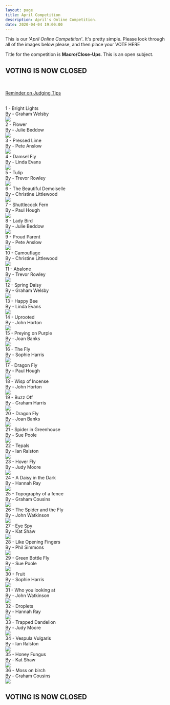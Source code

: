 ```yaml
---
layout: page
title: April Competition
description: April's Online Competition.
date: 2020-04-04 19:00:00
---
```



This is our _'April Online Competition'_. It's pretty simple. Please look through all of the images below please, and then place your VOTE HERE
<!-- <a target="_blank" href="https://surveyhero.com/c/884aefb8">VOTE HERE</a> -->

<p>Title for the competition is <strong>Macro/Close-Ups</strong>. This is an open subject.</p> 

## VOTING IS NOW CLOSED

<br>
<p><a href="{{ site.baseurl }}/Judging_Images/" target="_blank">Reminder on Judging Tips</a></p> 

<br>	

<div class="Number">1 - Bright Lights</div>
<div class="subName">By - Graham Welsby</div>
<div>
	<img class="col three Comp_Img" src="{{ site.baseurl }}/assets/img/April_Competition/1 - Bright_Lights.jpg">
</div>

<!-- No 2 Photo -->
<div class="Number">2 - Flower</div>
<div class="subName">By - Julie Beddow</div>
<div>
	<img class="col three Comp_Img" src="{{ site.baseurl }}/assets/img/April_Competition/2 - Flower.jpg">
</div>

<!-- No 3 Photo -->
<div class="Number">3 - Pressed Lime</div>
<div class="subName">By - Pete Anslow</div>
<div>
	<img class="col three Comp_Img" src="{{ site.baseurl }}/assets/img/April_Competition/3 - Pressed Lime.jpg">
</div>


<!-- No 4 Photo -->
<div class="Number">4 - Damsel Fly</div>
<div class="subName">By - Linda Evans</div>
<div>
	<img class="col three Comp_Img" src="{{ site.baseurl }}/assets/img/April_Competition/4 - Damsel Fly.jpg">
</div>


<!-- No 5 Photo -->
<div class="Number">5 - Tulip</div>
<div class="subName">By - Trevor Rowley</div>
<div>
	<img class="col three Comp_Img" src="{{ site.baseurl }}/assets/img/April_Competition/5 - Tulip.jpg">
</div>

<!-- No 6 Photo -->
<div class="Number">6 - The Beautiful Demoiselle</div>
<div class="subName">By - Christine Littlewood</div>
<div>
	<img class="col three Comp_Img" src="{{ site.baseurl }}/assets/img/April_Competition/6 - The Beautiful Demoiselle.jpg">
</div>


<!-- No 7 Photo -->
<div class="Number">7 - Shuttlecock Fern</div>
<div class="subName">By - Paul Hough</div>
<div>
	<img class="col three Comp_Img" src="{{ site.baseurl }}/assets/img/April_Competition/7 - Shuttlecock Fern.jpg">
</div>


<!-- No 8 Photo -->
<div class="Number">8 - Lady Bird</div>
<div class="subName">By - Julie Beddow</div>
<div>
	<img class="col three Comp_Img" src="{{ site.baseurl }}/assets/img/April_Competition/8 - Lady Bird.jpg">
</div>


<!-- No 9 Photo -->
<div class="Number">9 - Proud Parent</div>
<div class="subName">By - Pete Anslow</div>
<div>
	<img class="col three Comp_Img" src="{{ site.baseurl }}/assets/img/April_Competition/9 - Proud Parent.jpg">
</div>

<!-- No 10 Photo -->
<div class="Number">10 - Camouflage</div>
<div class="subName">By - Christine Littlewood</div>
<div>
	<img class="col three Comp_Img" src="{{ site.baseurl }}/assets/img/April_Competition/10 - Camouflage.jpg">
</div>

<!-- No 11 Photo -->
<div class="Number">11 - Abalone</div>
<div class="subName">By - Trevor Rowley</div>
<div>
	<img class="col three Comp_Img" src="{{ site.baseurl }}/assets/img/April_Competition/11 - Abalone.jpg">
</div>

<!-- No 12 Photo -->
<div class="Number">12 - Spring Daisy</div>
<div class="subName">By - Graham Welsby</div>
<div>
	<img class="col three Comp_Img" src="{{ site.baseurl }}/assets/img/April_Competition/12 - Spring_Daisy.jpg">
</div>
	

<!-- No 13 Photo -->
<div class="Number">13 - Happy Bee</div>
<div class="subName">By - Linda Evans</div>
<div>
	<img class="col three Comp_Img" src="{{ site.baseurl }}/assets/img/April_Competition/13 - Happy Bee.jpg">
</div>


<!-- No 14 Photo -->
<div class="Number">14 - Uprooted</div>
<div class="subName">By - John Horton</div>
<div>
	<img class="col three Comp_Img" src="{{ site.baseurl }}/assets/img/April_Competition/14 - Uprooted.jpg">
</div>


<!-- No 15 Photo -->
<div class="Number">15 - Preying on Purple</div>
<div class="subName">By - Joan Banks</div>
<div>
	<img class="col three Comp_Img" src="{{ site.baseurl }}/assets/img/April_Competition/15 - Preying on Purple.jpg">
</div>


<!-- No 16 Photo -->
<div class="Number">16 - The Fly</div>
<div class="subName">By - Sophie Harris</div>
<div>
	<img class="col three Comp_Img" src="{{ site.baseurl }}/assets/img/April_Competition/16 - The Fly.jpg">
</div>



<!-- No 17 Photo -->
<div class="Number">17 - Dragon Fly</div>
<div class="subName">By - Paul Hough</div>
<div>
	<img class="col three Comp_Img" src="{{ site.baseurl }}/assets/img/April_Competition/17 - Dragon Fly.jpg">
</div>


<!-- No 18 Photo -->
<div class="Number">18 - Wisp of Incense</div>
<div class="subName">By - John Horton</div>
<div>
	<img class="col three Comp_Img" src="{{ site.baseurl }}/assets/img/April_Competition/18 - Wisp of Incense.jpg">
</div>



<!-- No 19 Photo -->

<div class="Number">19 - Buzz Off</div>
<div class="subName">By - Graham Harris</div>
<div>
	<img class="col three Comp_Img" src="{{ site.baseurl }}/assets/img/April_Competition/19 - Buzz Off.jpg">
</div>


<!-- No 20 Photo -->

<div class="Number">20 - Dragon Fly</div>
<div class="subName">By - Joan Banks</div>
<div>
	<img class="col three Comp_Img" src="{{ site.baseurl }}/assets/img/April_Competition/20 - Dragon Fly.jpg">
</div>

<!-- No 21 Photo -->

<div class="Number">21 - Spider in Greenhouse</div>
<div class="subName">By - Sue Poole</div>
<div>
	<img class="col three Comp_Img" src="{{ site.baseurl }}/assets/img/April_Competition/21 - Spider in Greenhouse.jpg">
</div>

<!-- No 22 Photo -->

<div class="Number">22 - Tepals</div>
<div class="subName">By - Ian Ralston</div>
<div>
	<img class="col three Comp_Img" src="{{ site.baseurl }}/assets/img/April_Competition/22 - Tepals.jpg">
</div>

<!-- No 23 Photo -->

<div class="Number">23 - Hover Fly</div>
<div class="subName">By - Judy Moore</div>
<div>
	<img class="col three Comp_Img" src="{{ site.baseurl }}/assets/img/April_Competition/23 - Hover Fly.jpg">
</div>

<!-- No 24 Photo -->

<div class="Number">24 - A Daisy in the Dark</div>
<div class="subName">By - Hannah Ray</div>
<div>
	<img class="col three Comp_Img" src="{{ site.baseurl }}/assets/img/April_Competition/24 - A Daisy in the Dark.jpg">
</div>

<!-- No 25 Photo -->

<div class="Number">25 - Topography of a fence</div>
<div class="subName">By - Graham Cousins</div>
<div>
	<img class="col three Comp_Img" src="{{ site.baseurl }}/assets/img/April_Competition/25 - Topography of a fence.jpg">
</div>

<!-- No 26 Photo -->

<div class="Number">26 - The Spider and the Fly</div>
<div class="subName">By - John Watkinson</div>
<div>
	<img class="col three Comp_Img" src="{{ site.baseurl }}/assets/img/April_Competition/26 - The Spider and the Fly.jpg">
</div>

<!-- No 27 Photo -->

<div class="Number">27 - Eye Spy</div>
<div class="subName">By - Kat Shaw</div>
<div>
	<img class="col three Comp_Img" src="{{ site.baseurl }}/assets/img/April_Competition/27 - Eye Spy.jpg">
</div>

<!-- No 28 Photo -->

<div class="Number">28 - Like Opening Fingers</div>
<div class="subName">By - Phil Simmons</div>
<div>
	<img class="col three Comp_Img" src="{{ site.baseurl }}/assets/img/April_Competition/28 - Like Opening Fingers.jpg">
</div>

<!-- No 29 Photo -->

<div class="Number">29 - Green Bottle Fly</div>
<div class="subName">By - Sue Poole</div>
<div>
	<img class="col three Comp_Img" src="{{ site.baseurl }}/assets/img/April_Competition/29 - Green Bottle Fly.jpg">
</div>


<!-- No 30 Photo -->

<div class="Number">30 - Fruit</div>
<div class="subName">By - Sophie Harris</div>
<div>
	<img class="col three Comp_Img" src="{{ site.baseurl }}/assets/img/April_Competition/30 - Fruit.jpg">
</div>


<!-- No 31 Photo -->

<div class="Number">31 - Who you looking at</div>
<div class="subName">By - John Watkinson</div>
<div>
	<img class="col three Comp_Img" src="{{ site.baseurl }}/assets/img/April_Competition/31 - Who you looking at.jpg">
</div>


<!-- No 32 Photo -->

<div class="Number">32 - Droplets</div>
<div class="subName">By - Hannah Ray</div>
<div>
	<img class="col three Comp_Img" src="{{ site.baseurl }}/assets/img/April_Competition/32 - Droplets.jpg">
</div>


<!-- No 33 Photo -->

<div class="Number">33 - Trapped Dandelion</div>
<div class="subName">By - Judy Moore</div>
<div>
	<img class="col three Comp_Img" src="{{ site.baseurl }}/assets/img/April_Competition/33 - Trapped Dandelion.jpg">
</div>


<!-- No 34 Photo -->

<div class="Number">34 - Vespula Vulgaris</div>
<div class="subName">By - Ian Ralston</div>
<div>
	<img class="col three Comp_Img" src="{{ site.baseurl }}/assets/img/April_Competition/34 - Vespula Vulgaris.jpg">
</div>


<!-- No 35 Photo -->

<div class="Number">35 - Honey Fungus</div>
<div class="subName">By - Kat Shaw</div>
<div>
	<img class="col three Comp_Img" src="{{ site.baseurl }}/assets/img/April_Competition/35 - Honey Fungus.jpg">
</div>



<!-- No 36 Photo -->

<div class="Number">36 - Moss on birch</div>
<div class="subName">By - Graham Cousins</div>
<div>
	<img class="col three Comp_Img" src="{{ site.baseurl }}/assets/img/April_Competition/36 - Moss on birch.jpg">
</div>


## VOTING IS NOW CLOSED

<!-- <p>If you have made your choice - please do not forget to vote <a target="_blank" href="https://surveyhero.com/c/884aefb8">HERE</a></p> -->



